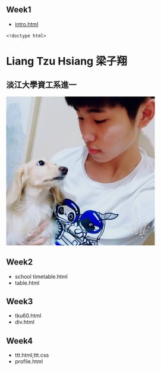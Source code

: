 ## Week1
   * [intro.html](http://127.0.0.1:1167/w01/intro.html)
   

    <!doctype html>
<html>
<head>
   <meta charset="utf-8">
   <title>Introduction</title>
</head>
<body>
    <h1>Liang Tzu Hsiang  梁子翔</h1>
    <h2>淡江大學資工系進一</h2>
    <img src="41537181_1726057544187570_1917272318602641408_n.jpg"width="400">
    <a herf="www.tku.edu.tw"></a>
    
</body>
</html>

## Week2
* school timetable.html
* table.html
## Week3
   * tku60.html
   * div.html
## Week4
   * ttt.html,ttt.css
   * profile.html
<!--stackedit_data:
eyJoaXN0b3J5IjpbMTYzNjAzMzIxMywtMTQ1OTg3MzMzNSwxNj
UwMzA4MTgxXX0=
-->